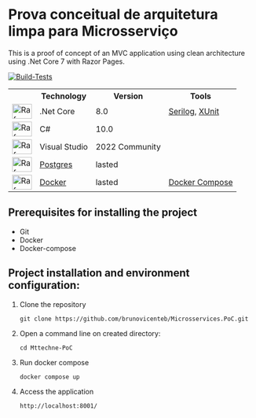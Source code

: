 #  Prova conceitual de arquitetura limpa para Microsserviço

This is a proof of concept of an MVC application using clean architecture using .Net Core 7 with Razor Pages.

[![Build-Tests](https://github.com/brunovicenteb/Mttechne-PoC/actions/workflows/Build-Test-Coverage.yml/badge.svg?branch=main)](https://github.com/brunovicenteb/Mttechne-PoC/actions/workflows/Build-Test-Coverage.yml)

<table>
  <tr>
    <th></th>
    <th>Technology</th>
    <th>Version</th>
    <th>Tools</th>    
  </tr>
  <tr>
    <td><img align="center" alt="Rafa-Csharp" height="30" width="40" src="https://icongr.am/devicon/dot-net-original.svg?size=40"></td>
    <td>.Net Core</td>
    <td>8.0</td>
    <td><a href="https://serilog.net">Serilog</a>, <a href="https://xunit.net/">XUnit</a></td>
  </tr>
  <tr>
    <td><img align="center" alt="Rafa-Csharp" height="30" width="40" src="https://icongr.am/devicon/csharp-original.svg?size=40"></td>
    <td>C#</td>
    <td>10.0</td>
    <td></td>
  </tr>    
  <tr>
    <td><img align="center" alt="Rafa-Csharp" height="30" width="40" src="https://icongr.am/devicon/visualstudio-plain.svg?size=40"></td>
    <td>Visual Studio</td>
    <td>2022 Community</td>
    <td></td>
  </tr>    
  <tr>
    <td><img align="center" alt="Rafa-Csharp" height="30" width="40" src="https://icongr.am/devicon/postgresql-original.svg?size=40"></td>
    <td><a href="https://www.postgresql.org/">Postgres</a></td>
    <td>lasted</td>
    <td></td>    
  </tr> 
  <tr>
    <td><img align="center" alt="Rafa-Csharp" height="30" width="40" src="https://icongr.am/devicon/docker-original.svg?size=40"></td>
    <td><a href="https://www.docker.com/">Docker</a></td>
    <td>lasted</td>
    <td><a href="https://docs.docker.com/compose">Docker Compose</a></td>    
  </tr>
</table>

## Prerequisites for installing the project

+ Git
+ Docker
+ Docker-compose

## Project installation and environment configuration:

1. Clone the repository

   `
   git clone https://github.com/brunovicenteb/Microsservices.PoC.git
   `

2. Open a command line on created directory:

   `
   cd Mttechne-PoC
   `

4. Run docker compose

   `
   docker compose up
   `
5. Access the application

   `
   http://localhost:8001/
   `